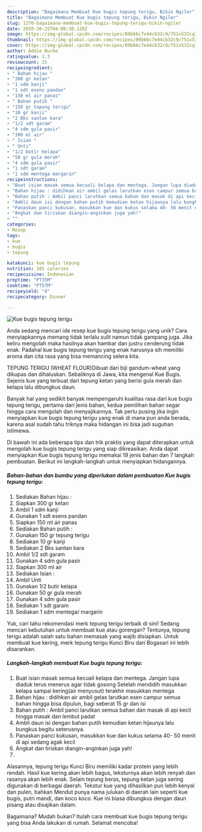 ```yaml
---
description: "Bagaimana Membuat Kue bugis tepung terigu, Bikin Ngiler"
title: "Bagaimana Membuat Kue bugis tepung terigu, Bikin Ngiler"
slug: 1270-bagaimana-membuat-kue-bugis-tepung-terigu-bikin-ngiler
date: 2020-10-25T04:00:30.126Z
image: https://img-global.cpcdn.com/recipes/89b66c7e44cb32c9/751x532cq70/kue-bugis-tepung-terigu-foto-resep-utama.jpg
thumbnail: https://img-global.cpcdn.com/recipes/89b66c7e44cb32c9/751x532cq70/kue-bugis-tepung-terigu-foto-resep-utama.jpg
cover: https://img-global.cpcdn.com/recipes/89b66c7e44cb32c9/751x532cq70/kue-bugis-tepung-terigu-foto-resep-utama.jpg
author: Addie Burke
ratingvalue: 3.3
reviewcount: 15
recipeingredient:
- " Bahan hijau "
- "300 gr ketan"
- "1 sdm kanji"
- "1 sdt esens pandan"
- "150 ml air panas"
- " Bahan putih "
- "150 gr tepung terigu"
- "10 gr kanji"
- "2 Bks santan kara"
- "1/2 sdt garam"
- "4 sdm gula pasir"
- "300 ml air"
- " Isian "
- " Unti"
- "1/2 butir kelapa"
- "50 gr gula merah"
- "4 sdm gula pasir"
- "1 sdt garam"
- "1 sdm mentega margarin"
recipeinstructions:
- "Buat isian masak semua kecuali kelapa dan mentega. Jangan lupa diaduk terus menerus agar tidak gosong Setelah mendidih masukkan kelapa sampai kering(air menyusut) terakhir masukkan mentega"
- "Bahan hijau : didihkan air ambil gelas larutkan esen campur semua bahan hingga bisa dipulun, bagi seberat 15 gr dan isi"
- "Bahan putih : Ambil panci larutkan semua bahan dan masak di api kecil hingga masak dan lembut padat"
- "Ambli daun isi dengan bahan putih kemudian ketan hijaunya lalu bungkus begitu seterusnya."
- "Panaskan panci kukusan, masukkan kue dan kukus selama 40- 50 menit di api sedang agak kecil"
- "Angkat dan tiriskan diangin-anginkan juga yah!"
- ""
categories:
- Resep
tags:
- kue
- bugis
- tepung

katakunci: kue bugis tepung 
nutrition: 101 calories
recipecuisine: Indonesian
preptime: "PT35M"
cooktime: "PT57M"
recipeyield: "4"
recipecategory: Dinner

---
```



![Kue bugis tepung terigu](https://img-global.cpcdn.com/recipes/89b66c7e44cb32c9/751x532cq70/kue-bugis-tepung-terigu-foto-resep-utama.jpg)

Anda sedang mencari ide resep kue bugis tepung terigu yang unik? Cara menyiapkannya memang tidak terlalu sulit namun tidak gampang juga. Jika keliru mengolah maka hasilnya akan hambar dan justru cenderung tidak enak. Padahal kue bugis tepung terigu yang enak harusnya sih memiliki aroma dan cita rasa yang bisa memancing selera kita.

TEPUNG TERIGU (WHEAT FLOUR)Dibuat dari biji gandum-wheat yang dikupas dan dihaluskan. Sebaliknya di Jawa, kita mengenal Kue Bugis. Sejenis kue yang terbuat dari tepung ketan yang berisi gula merah dan kelapa lalu dibungkus daun.

Banyak hal yang sedikit banyak mempengaruhi kualitas rasa dari kue bugis tepung terigu, pertama dari jenis bahan, kedua pemilihan bahan segar hingga cara mengolah dan menyajikannya. Tak perlu pusing jika ingin menyiapkan kue bugis tepung terigu yang enak di mana pun anda berada, karena asal sudah tahu triknya maka hidangan ini bisa jadi suguhan istimewa.


Di bawah ini ada beberapa tips dan trik praktis yang dapat diterapkan untuk mengolah kue bugis tepung terigu yang siap dikreasikan. Anda dapat menyiapkan Kue bugis tepung terigu memakai 19 jenis bahan dan 7 langkah pembuatan. Berikut ini langkah-langkah untuk menyiapkan hidangannya.

<!--inarticleads1-->

##### Bahan-bahan dan bumbu yang diperlukan dalam pembuatan Kue bugis tepung terigu:

1. Sediakan  Bahan hijau :
1. Siapkan 300 gr ketan
1. Ambil 1 sdm kanji
1. Gunakan 1 sdt esens pandan
1. Siapkan 150 ml air panas
1. Sediakan  Bahan putih :
1. Gunakan 150 gr tepung terigu
1. Sediakan 10 gr kanji
1. Sediakan 2 Bks santan kara
1. Ambil 1/2 sdt garam
1. Gunakan 4 sdm gula pasir
1. Siapkan 300 ml air
1. Sediakan  Isian :
1. Ambil  Unti
1. Gunakan 1/2 butir kelapa
1. Gunakan 50 gr gula merah
1. Gunakan 4 sdm gula pasir
1. Sediakan 1 sdt garam
1. Sediakan 1 sdm mentega/ margarin


Yuk, cari tahu rekomendasi merk tepung terigu terbaik di sini! Sedang mencari kebutuhan untuk membuat kue atau gorengan? Tentunya, tepung terigu adalah salah satu bahan memasak yang wajib disiapkan. Untuk membuat kue kering, merk tepung terigu Kunci Biru dari Bogasari ini lebih disarankan. 

<!--inarticleads2-->

##### Langkah-langkah membuat Kue bugis tepung terigu:

1. Buat isian masak semua kecuali kelapa dan mentega. Jangan lupa diaduk terus menerus agar tidak gosong Setelah mendidih masukkan kelapa sampai kering(air menyusut) terakhir masukkan mentega
1. Bahan hijau : didihkan air ambil gelas larutkan esen campur semua bahan hingga bisa dipulun, bagi seberat 15 gr dan isi
1. Bahan putih : Ambil panci larutkan semua bahan dan masak di api kecil hingga masak dan lembut padat
1. Ambli daun isi dengan bahan putih kemudian ketan hijaunya lalu bungkus begitu seterusnya.
1. Panaskan panci kukusan, masukkan kue dan kukus selama 40- 50 menit di api sedang agak kecil
1. Angkat dan tiriskan diangin-anginkan juga yah!
1. 


Alasannya, tepung terigu Kunci Biru memiliki kadar protein yang lebih rendah. Hasil kue kering akan lebih bagus, teksturnya akan lebih renyah dan rasanya akan lebih enak. Selain tepung beras, tepung ketan juga sering digunakan di berbagai daerah. Tekstur kue yang dihasilkan pun lebih kenyal dan pulen, bahkan Mendut punya nama julukan di daerah lain seperti kue bugis, putri mandi, dan koco koco. Kue ini biasa dibungkus dengan daun pisang atau disajikan dalam. 

Bagaimana? Mudah bukan? Itulah cara membuat kue bugis tepung terigu yang bisa Anda lakukan di rumah. Selamat mencoba!
